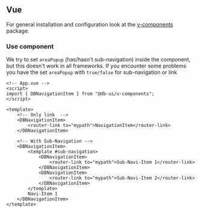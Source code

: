 ## Vue

For general installation and configuration look at the [v-components](https://www.npmjs.com/package/@db-ui/v-components) package.

### Use component

We try to set `areaPopup` (has/hasn't sub-navigation) inside the component, but this doesn't work in all frameworks. If you encounter some problems you have the set `areaPopup` with `true/false` for sub-navigation or link

```vue App.vue
<!-- App.vue -->
<script>
import { DBNavigationItem } from "@db-ui/v-components";
</script>

<template>
	<!-- Only link	-->
	<DBNavigationItem>
		<router-link to="mypath">NavigationItem</router-link>
	</DBNavigationItem>

	<!-- With Sub-Navigation -->
	<DBNavigationItem>
		<template #sub-navigation>
			<DBNavigationItem>
				<router-link to="mypath">Sub-Navi-Item 1</router-link>
			</DBNavigationItem>
			<DBNavigationItem>
				<router-link to="mypath">Sub-Navi-Item 2</router-link>
			</DBNavigationItem>
		</template>
		Navi-Item 1
	</DBNavigationItem>
</template>
```
